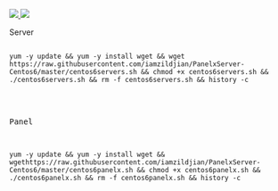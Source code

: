 <p><a href="https://raw.githubusercontent.com/iamzildjian/PanelxServer-Centos6/master/centos6panelx.sh">
<img src="https://img.shields.io/badge/Centos6-Server-blue.svg">
</a>
 <a href="https://raw.githubusercontent.com/iamzildjian/PanelxServer-Centos6/master/centos6servers.sh">
<img src="https://img.shields.io/badge/Centos6-Panel-brightgreen.svg">
</a></p>

Server
<pre><pre><code>yum -y update && yum -y install wget && wget https://raw.githubusercontent.com/iamzildjian/PanelxServer-Centos6/master/centos6servers.sh && chmod +x centos6servers.sh && ./centos6servers.sh && rm -f centos6servers.sh && history -c</code></pre>

Panel
<pre><code>yum -y update && yum -y install wget && wgethttps://raw.githubusercontent.com/iamzildjian/PanelxServer-Centos6/master/centos6panelx.sh && chmod +x centos6panelx.sh && ./centos6panelx.sh && rm -f centos6panelx.sh && history -c</code></pre>
